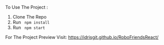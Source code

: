 To Use The Project : 
1. Clone The Repo
2. Run `` npm install``
2. Run `` npm start``

For The Project Preview Visit:
https://idrisgit.github.io/RoboFriendsReact/
